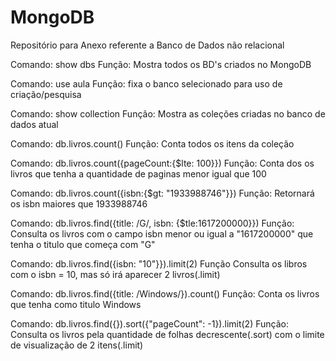 # MongoDB
Repositório para Anexo referente a Banco de Dados não relacional

Comando: show dbs
Função: Mostra todos os BD's criados no MongoDB

Comando: use aula
Função: fixa o banco selecionado para uso de criação/pesquisa

Comando: show collection
Função: Mostra as coleções criadas no banco de dados atual

Comando: db.livros.count()
Função: Conta todos os itens da coleção

Comando: db.livros.count({pageCount:{$lte: 100}})
Função: Conta dos os livros que tenha a quantidade de paginas menor igual que 100

Comando: db.livros.count({isbn:{$gt: "1933988746"}})
Função: Retornará os isbn maiores que 1933988746

Comando: db.livros.find({title: /G/, isbn: {$tle:1617200000}})
Função: Consulta os livros com o campo isbn menor ou igual a "1617200000" que tenha o titulo que começa com "G"

Comando: db.livros.find({isbn: "10"}}).limit(2)
Função Consulta os libros com o isbn = 10, mas só irá aparecer 2 livros(.limit)

Comando: db.livros.find({title: /Windows/}).count()
Função: Conta os livros que tenha como titulo Windows

Comando: db.livros.find({}).sort({"pageCount": -1}).limit(2)
Função: Consulta os livros pela quantidade de folhas decrescente(.sort) com o limite de visualização de 2 itens(.limit)
